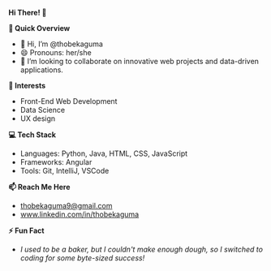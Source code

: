 **Hi There! 👋**

**🚀 Quick Overview**
- 👋 Hi, I’m @thobekaguma
- 😄 Pronouns: her/she
- 💞️ I’m looking to collaborate on innovative web projects and data-driven applications.

**👀 Interests**
- Front-End Web Development
- Data Science
- UX design

**💻 Tech Stack**
- Languages: Python, Java, HTML, CSS, JavaScript
- Frameworks: Angular
- Tools: Git, IntelliJ, VSCode

**📫 Reach Me Here**
- thobekaguma9@gmail.com
- www.linkedin.com/in/thobekaguma

**⚡ Fun Fact**
- *I used to be a baker, but I couldn't make enough dough, so I switched to coding for some byte-sized success!*
